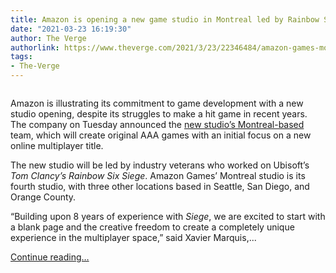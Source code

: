 ```yaml
---
title: Amazon is opening a new game studio in Montreal led by Rainbow Six Siege developers
date: "2021-03-23 16:19:30"
author: The Verge
authorlink: https://www.theverge.com/2021/3/23/22346484/amazon-games-montreal-studio-announced-rainbox-six-siege-developers
tags:
- The-Verge
---
```

<figure>
      <img alt="" src="https://cdn.vox-cdn.com/thumbor/M336WsQ3YmSNS3eci5cLSMXNdfQ=/43x0:538x330/1310x873/cdn.vox-cdn.com/uploads/chorus_image/image/69012408/580x330_montreal_games.0.jpg" />
    </figure>

  <p id="JXBgNW">Amazon is illustrating its commitment to game development with a new studio opening, despite its struggles to make a hit game in recent years. The company on Tuesday announced the <a href="https://www.amazongames.com/en-us/news/articles/amazon-games-opens-development-studio-montreal">new studio’s Montreal-based</a> team, which will create original AAA games with an initial focus on a new online multiplayer title. </p>
<p id="ho91PK">The new studio will be led by industry veterans who worked on Ubisoft’s <em>Tom Clancy’s Rainbow Six Siege</em>. Amazon Games’ Montreal studio is its fourth studio, with three other locations based in Seattle, San Diego, and Orange County.  </p>
<p id="AcdoHE">“Building upon 8 years of experience with <em>Siege</em>, we are excited to start with a blank page and the creative freedom to create a completely unique experience in the multiplayer space,” said Xavier Marquis,...</p>
  <p>
    <a href="https://www.theverge.com/2021/3/23/22346484/amazon-games-montreal-studio-announced-rainbox-six-siege-developers">Continue reading&hellip;</a>
  </p>
